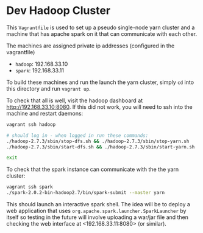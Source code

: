 # Dev Hadoop Cluster

This `Vagrantfile` is used to set up a pseudo single-node yarn cluster
and a machine that has apache spark on it that can communicate with
each other.

The machines are assigned private ip addresses (configured in the vagrantfile)
- `hadoop`: 192.168.33.10
- `spark`: 192.168.33.11

To build these machines and run the launch the yarn cluster, simply
`cd` into this directory and run `vagrant up`.

To check that all is well, visit the hadoop dashboard at
<http://192.168.33.10:8080>. If this did not work, you will need to
ssh into the machine and restart daemons:

```bash
vagrant ssh hadoop

# should log in - when logged in run these commands:
./hadoop-2.7.3/sbin/stop-dfs.sh && ./hadoop-2.7.3/sbin/stop-yarn.sh
./hadoop-2.7.3/sbin/start-dfs.sh && ./hadoop-2.7.3/sbin/start-yarn.sh

exit
```

To check that the spark instance can communicate with the the yarn
cluster:

```bash
vagrant ssh spark
./spark-2.0.2-bin-hadoop2.7/bin/spark-submit --master yarn
```

This should launch an interactive spark shell. The idea will be to
deploy a web application that uses
`org.apache.spark.launcher.SparkLauncher` by itself so testing in the
future will involve uploading a war/jar file and then checking the web
interface at <192.168.33.11:8080> (or similar).

